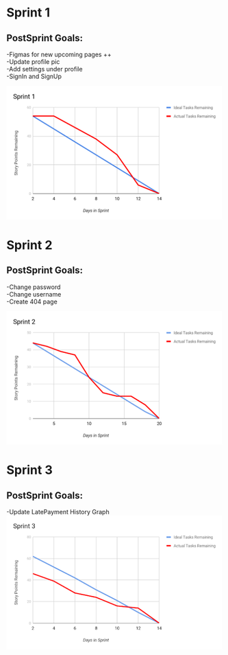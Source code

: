 # Sprint 1
## PostSprint Goals:
-Figmas for new upcoming pages ++ <br/>
-Update profile pic <br/>
-Add settings under profile <br/>
-SignIn and SignUp <br/>

![](Burndown1.png)



# Sprint 2
## PostSprint Goals:
-Change password <br/>
-Change username <br/>
-Create 404 page <br/>

![](Burndown2.png)

# Sprint 3
## PostSprint Goals:
-Update LatePayment History Graph
![](Burndown3.png)

